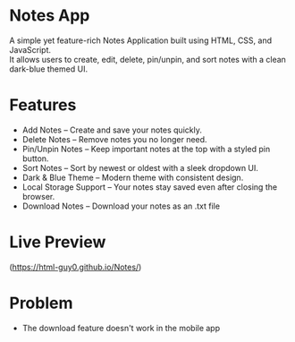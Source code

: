 # Notes App

A simple yet feature-rich Notes Application built using HTML, CSS, and JavaScript.  
It allows users to create, edit, delete, pin/unpin, and sort notes with a clean dark-blue themed UI.

# Features

- Add Notes – Create and save your notes quickly.  
- Delete Notes – Remove notes you no longer need.  
- Pin/Unpin Notes – Keep important notes at the top with a styled pin button.  
- Sort Notes – Sort by newest or oldest with a sleek dropdown UI.  
- Dark & Blue Theme – Modern theme with consistent design.  
- Local Storage Support – Your notes stay saved even after closing the browser.  
- Download Notes – Download your notes as an .txt file

# Live Preview 
(https://html-guy0.github.io/Notes/)

# Problem
- The download feature doesn't work in the mobile app
